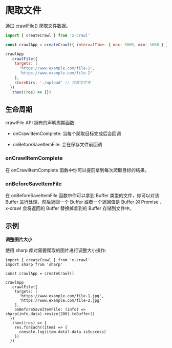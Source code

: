 # 爬取文件

通过 [crawlFile()](/cn/api/crawl-file#crawlfile) 爬取文件数据。

```js
import { createCrawl } from 'x-crawl'

const crawlApp = createCrawl({ intervalTime: { max: 3000, min: 1000 } })

crawlApp
  .crawlFile({
    targets: [
      'https://www.example.com/file-1',
      'https://www.example.com/file-2'
    ],
    storeDirs: './upload' // 存放文件夹
  })
  .then((res) => {})
```

## 生命周期

crawlFile API 拥有的声明周期函数:

- onCrawlItemComplete: 当每个爬取目标完成后会回调

- onBeforeSaveItemFile: 会在保存文件前回调

### onCrawlItemComplete

在 onCrawlItemComplete 函数中你可以提前拿到每次爬取目标的结果。

### onBeforeSaveItemFile

在 onBeforeSaveItemFile 函数中你可以拿到 Buffer 类型的文件，你可以对该 Buffer 进行处理，然后返回一个 Buffer 或者一个返回值是 Buffer 的 Promise ，x-crawl 会将返回的 Buffer 替换掉拿到的 Buffer 存储到文件中。

## 示例

**调整图片大小**

使用 sharp 库对需要爬取的图片进行调整大小操作:

```js{12}
import { createCrawl } from 'x-crawl'
import sharp from 'sharp'

const crawlApp = createCrawl()

crawlApp
  .crawlFile({
    targets: [
      'https://www.example.com/file-1.jpg',
      'https://www.example.com/file-2.jpg'
    ],
    onBeforeSaveItemFile: (info) => sharp(info.data).resize(200).toBuffer()
  })
  .then((res) => {
    res.forEach((item) => {
      console.log(item.data?.data.isSuccess)
    })
  })
```

